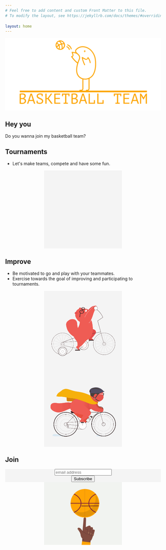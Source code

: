 ```yaml
---
# Feel free to add content and custom Front Matter to this file.
# To modify the layout, see https://jekyllrb.com/docs/themes/#overriding-theme-defaults

layout: home
---
```


<style type="text/css">
    .page-content {
    background-color: #FDA501;
    }
    .site-footer,
    .wrapper,
    .site-header,
    #mc_embed_signup,
    #mc_embed_signup_scroll {
        background-color: #f4f4f4;
    }
    #mc_embed_signup {
        margin: auto;
        text-align: center
    }
</style>
<img src="assets/logo_orange_text.png">

## Hey you

Do you wanna join my basketball team?

## Tournaments

* Let's make teams, compete and have some fun.

<img style="margin: auto; display: block; width:50%;" src="assets/tournament.gif">

## Improve

* Be motivated to go and play with your teammates.
* Exercise towards the goal of improving and participating to tournaments.

<img style="margin: auto; display: block; width:50%;" src="assets/bike_hard.gif">
<img style="margin: auto; display: block; width:50%;" src="assets/bike_fun.gif">

## Join

<!-- Begin Mailchimp Signup Form -->
<link href="//cdn-images.mailchimp.com/embedcode/horizontal-slim-10_7.css" rel="stylesheet" type="text/css">
<style type="text/css">
	#mc_embed_signup{background:#fff; clear:left; font:14px Helvetica,Arial,sans-serif; width:100%;}
	/* Add your own Mailchimp form style overrides in your site stylesheet or in this style block.
	   We recommend moving this block and the preceding CSS link to the HEAD of your HTML file. */
</style>
<div id="mc_embed_signup">
<form action="https://baskettbalteam.us5.list-manage.com/subscribe/post?u=583728a023d17acd66e79c18f&amp;id=ba2192dab6" method="post" id="mc-embedded-subscribe-form" name="mc-embedded-subscribe-form" class="validate" target="_blank" novalidate>
    <div id="mc_embed_signup_scroll">
	<input type="email" value="" name="EMAIL" class="email" id="mce-EMAIL" placeholder="email address" required>
    <!-- real people should not fill this in and expect good things - do not remove this or risk form bot signups-->
    <div style="position: absolute; left: -5000px;" aria-hidden="true"><input type="text" name="b_583728a023d17acd66e79c18f_ba2192dab6" tabindex="-1" value=""></div>
    <div class="clear"><input type="submit" value="Subscribe" name="subscribe" id="mc-embedded-subscribe" class="button"></div>
    </div>
</form>
</div>

<img style="margin: auto; display: block; width:50%;" src="assets/spin_big.gif">

<!--End mc_embed_signup-->